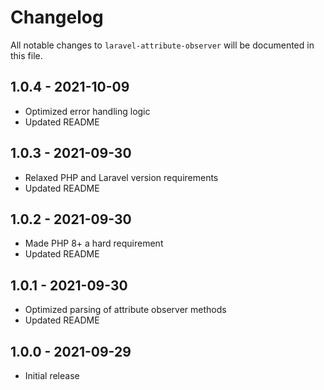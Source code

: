 # Changelog

All notable changes to `laravel-attribute-observer` will be documented in this file.

## 1.0.4 - 2021-10-09

- Optimized error handling logic
- Updated README

## 1.0.3 - 2021-09-30

- Relaxed PHP and Laravel version requirements
- Updated README

## 1.0.2 - 2021-09-30

- Made PHP 8+ a hard requirement
- Updated README

## 1.0.1 - 2021-09-30

- Optimized parsing of attribute observer methods
- Updated README

## 1.0.0 - 2021-09-29

- Initial release
